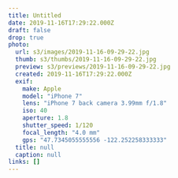 ```yaml
---
title: Untitled
date: 2019-11-16T17:29:22.000Z
draft: false
drop: true
photo:
  url: s3/images/2019-11-16-09-29-22.jpg
  thumb: s3/thumbs/2019-11-16-09-29-22.jpg
  preview: s3/previews/2019-11-16-09-29-22.jpg
  created: 2019-11-16T17:29:22.000Z
  exif:
    make: Apple
    model: "iPhone 7"
    lens: "iPhone 7 back camera 3.99mm f/1.8"
    iso: 40
    aperture: 1.8
    shutter_speed: 1/120
    focal_length: "4.0 mm"
    gps: "47.7345055555556 -122.252258333333"
  title: null
  caption: null
links: []
---
```

